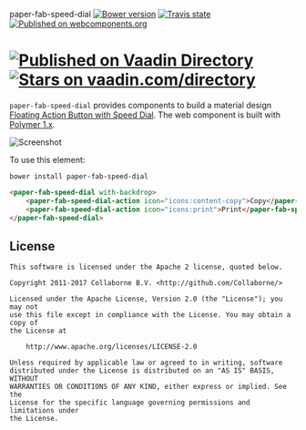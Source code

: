 paper-fab-speed-dial [![Bower version](https://badge.fury.io/bo/paper-fab-speed-dial.svg)](http://badge.fury.io/bo/paper-fab-speed-dial) [![Travis state](https://travis-ci.org/Collaborne/paper-fab-speed-dial.svg?branch=master)](https://travis-ci.org/Collaborne/paper-fab-speed-dial)  [![Published on webcomponents.org](https://img.shields.io/badge/webcomponents.org-published-blue.svg)](https://www.webcomponents.org/element/Collaborne/paper-fab-speed-dial)
  
[![Published on Vaadin  Directory](https://img.shields.io/badge/Vaadin%20Directory-published-00b4f0.svg)](https://vaadin.com/directory/component/Collabornepaper-fab-speed-dial)
[![Stars on vaadin.com/directory](https://img.shields.io/vaadin-directory/star/Collabornepaper-fab-speed-dial.svg)](https://vaadin.com/directory/component/Collabornepaper-fab-speed-dial)
=========

`paper-fab-speed-dial` provides components to build a material design [Floating Action Button with Speed Dial](https://www.google.com/design/spec/components/buttons-floating-action-button.html#buttons-floating-action-button-transitions). The web component is built with [Polymer 1.x](https://www.polymer-project.org).

![Screenshot](/doc/screenshot.png "Screenshot")

To use this element:

`bower install paper-fab-speed-dial`

<!--
```
<custom-element-demo>
  <template>
    <script src="../webcomponentsjs/webcomponents-lite.js"></script>
    <link rel="import" href="../iron-icons/iron-icons.html">
    <link rel="import" href="paper-fab-speed-dial.html">
    <link rel="import" href="paper-fab-speed-dial-action.html">
    <custom-style>
    <style is="custom-style">
      body {
        min-height: 300px;
      }
    </style>
    <custom-style>
    <next-code-block></next-code-block>
  </template>
</custom-element-demo>
```
-->
```html
<paper-fab-speed-dial with-backdrop>
    <paper-fab-speed-dial-action icon="icons:content-copy">Copy</paper-fab-speed-dial-action>
    <paper-fab-speed-dial-action icon="icons:print">Print</paper-fab-speed-dial-action>
</paper-fab-speed-dial>
```


## License

    This software is licensed under the Apache 2 license, quoted below.

    Copyright 2011-2017 Collaborne B.V. <http://github.com/Collaborne/>

    Licensed under the Apache License, Version 2.0 (the "License"); you may not
    use this file except in compliance with the License. You may obtain a copy of
    the License at

        http://www.apache.org/licenses/LICENSE-2.0

    Unless required by applicable law or agreed to in writing, software
    distributed under the License is distributed on an "AS IS" BASIS, WITHOUT
    WARRANTIES OR CONDITIONS OF ANY KIND, either express or implied. See the
    License for the specific language governing permissions and limitations under
    the License.
    
